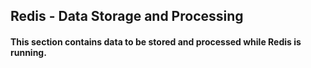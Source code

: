 ## Redis - Data Storage and Processing

#### This section contains data to be stored and processed while Redis is running.